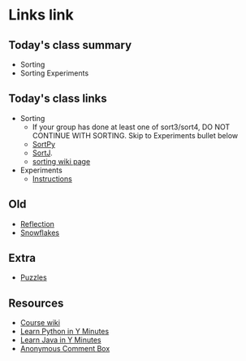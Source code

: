 # Links link

## Today's class summary
* Sorting
* Sorting Experiments

## Today's class links
* Sorting
  * If your group has done at least one of sort3/sort4, DO NOT CONTINUE WITH SORTING. Skip to Experiments bullet below
  * [SortPy](https://replit.com/team/Algos-Block1-2223/SortPy)
  * [SortJ](https://replit.com/team/Algos-Block1-2223/SortJ).
  * [sorting wiki page](https://github.com/mrDonoghue/ADS-Block1-2223/wiki/Sorting)
* Experiments
  * [Instructions](files/Experiments.md)


## Old
* [Reflection](https://forms.gle/fN5KmD3N9LceJoGQ8)
* [Snowflakes](files/Snowflakes.md)




## Extra
* [Puzzles](https://docs.google.com/document/d/1MTP-uutcE8UqrS_ReY1fpH3_UOWqnTOt-C8wUNHJhFo/edit?usp=sharing)

## Resources
* [Course wiki](https://github.com/mrDonoghue/ADS-Block1-2223/wiki)
* [Learn Python in Y Minutes](https://learnxinyminutes.com/docs/python/)
* [Learn Java in Y Minutes](https://learnxinyminutes.com/docs/java/)
* [Anonymous Comment Box](https://forms.gle/yNzRwFg3ZrsuxMpN8)